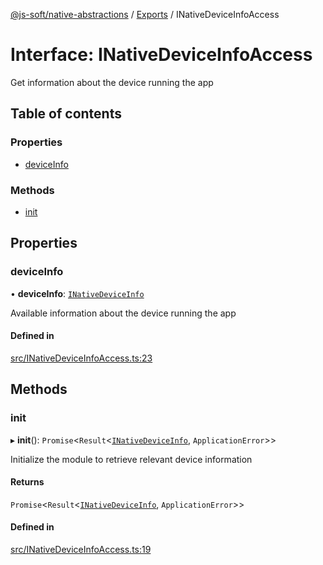 [@js-soft/native-abstractions](../README.md) / [Exports](../modules.md) / INativeDeviceInfoAccess

# Interface: INativeDeviceInfoAccess

Get information about the device running the app

## Table of contents

### Properties

- [deviceInfo](INativeDeviceInfoAccess.md#deviceinfo)

### Methods

- [init](INativeDeviceInfoAccess.md#init)

## Properties

### deviceInfo

• **deviceInfo**: [`INativeDeviceInfo`](INativeDeviceInfo.md)

Available information about the device running the app

#### Defined in

[src/INativeDeviceInfoAccess.ts:23](https://github.com/js-soft/ts-native-access/blob/7416af4/packages/abstractions/src/INativeDeviceInfoAccess.ts#L23)

## Methods

### init

▸ **init**(): `Promise`<`Result`<[`INativeDeviceInfo`](INativeDeviceInfo.md), `ApplicationError`\>\>

Initialize the module to retrieve relevant device information

#### Returns

`Promise`<`Result`<[`INativeDeviceInfo`](INativeDeviceInfo.md), `ApplicationError`\>\>

#### Defined in

[src/INativeDeviceInfoAccess.ts:19](https://github.com/js-soft/ts-native-access/blob/7416af4/packages/abstractions/src/INativeDeviceInfoAccess.ts#L19)
